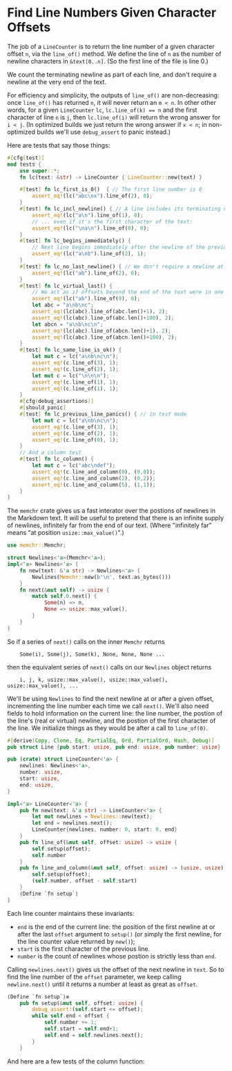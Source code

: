 Find Line Numbers Given Character Offsets
=========================================

The job of a `LineCounter` is to return the line number of a given character
offset `n`, via the `line_of()` method.  We define the line of `n` as the number
of newline characters in `&text[0..n]`. (So the first line of the file is line 0.)

We count the terminating newline as part of each line, and don't require a
newline at the very end of the text.

For efficiency and simplicity, the outputs of `line_of()` are non-decreasing:
once `line_of()` has returned `n`, it will never return an `m < n`. In other
other words, for a given `LineCounter` `lc`, `lc.line_of(k) == n` and the first
character of line `n` is `j`, then `lc.line_of(i)` will return the wrong answer
for `i < j`.  (In optimized builds we just return the wrong answer if `x < n`; in
non-optimized builds we'll use `debug_assert` to panic instead.)

Here are tests that say those things:

```rust
#[cfg(test)]
mod tests {
    use super::*;
    fn lc(text: &str) -> LineCounter { LineCounter::new(text) }

    #[test] fn lc_first_is_0()  { // The first line number is 0
        assert_eq!(lc("abc\nx").line_of(2), 0);
    }
    #[test] fn lc_incl_newline() { // A line includes its terminating newline character
        assert_eq!(lc("a\n").line_of(1), 0);
        // ... even if it's the first character of the text:
        assert_eq!(lc("\na\n").line_of(0), 0);
    }
    #[test] fn lc_begins_immediately() {
        // Next line begins immediately after the newline of the previous line
        assert_eq!(lc("a\nb").line_of(2), 1);
    }
    #[test] fn lc_no_last_newline() { // We don't require a newline at the end of text:
        assert_eq!(lc("ab").line_of(2), 0);
    }
    #[test] fn lc_virtual_last() {
        // We act as if offsets beyond the end of the text were in one long line
        assert_eq!(lc("ab").line_of(9), 0);
        let abc = "a\nb\nc";
        assert_eq!(lc(abc).line_of(abc.len()+1), 2);
        assert_eq!(lc(abc).line_of(abc.len()+100), 2);
        let abcn = "a\nb\nc\n";
        assert_eq!(lc(abc).line_of(abcn.len()+1), 2);
        assert_eq!(lc(abc).line_of(abcn.len()+100), 2);
    }
    #[test] fn lc_same_line_is_ok() {
        let mut c = lc("a\nb\nc\n");
        assert_eq!(c.line_of(3), 1);
        assert_eq!(c.line_of(2), 1);
        let mut c = lc("\n\n\n");
        assert_eq!(c.line_of(1), 1);
        assert_eq!(c.line_of(1), 1);
    }
    #[cfg(debug_assertions)]
    #[should_panic]
    #[test] fn lc_previous_line_panics() { // in test mode
        let mut c = lc("a\nb\nc\n");
        assert_eq!(c.line_of(3), 1);
        assert_eq!(c.line_of(2), 1);
        assert_eq!(c.line_of(0), 1);
    }
    // And a column test
    #[test] fn lc_column() {
        let mut c = lc("abc\ndef");
        assert_eq!(c.line_and_column(0), (0,0));
        assert_eq!(c.line_and_column(2), (0,2));
        assert_eq!(c.line_and_column(5), (1,1));
    }
}
```

The `memchr` crate gives us a fast interator over the postions of newlines in
the Markdown text.  It will be useful to pretend that there is an infinite
supply of newlines, infinitely far from the end of our text. (Where "infinitely
far" means "at position `usize::max_value()`".)

```rust
use memchr::Memchr;

struct Newlines<'a>(Memchr<'a>);
impl<'a> Newlines<'a> {
    fn new(text: &'a str) -> Newlines<'a> {
        Newlines(Memchr::new(b'\n', text.as_bytes()))
    }
    fn next(&mut self) -> usize {
        match self.0.next() {
            Some(n) => n,
            None => usize::max_value(),
        }
    }
}
```
So if a series of `next()` calls on the inner `Memchr` returns

```rust,ignore
    Some(i), Some(j), Some(k), None, None, None ...
```

then the equivalent series of `next()` calls on our `Newlines` object returns

```rust,ignore
    i, j, k, usize::max_value(), usize::max_value(), usize::max_value(), ...
```

We'll be using `Newlines` to find the next newline at or after a given offset,
incrementing the line number each time we call `next()`.  We'll also need fields
to hold information on the current line: the line number, the postion of the
line's (real or virtual) newline, and the postion of the first character of the
line. We initialize things as they would be after a call to `line_of(0)`.

```rust
#[derive(Copy, Clone, Eq, PartialEq, Ord, PartialOrd, Hash, Debug)]
pub struct Line {pub start: usize, pub end: usize, pub number: usize}

pub (crate) struct LineCounter<'a> {
    newlines: Newlines<'a>,
    number: usize,
    start: usize,
    end: usize,
}

impl<'a> LineCounter<'a> {
    pub fn new(text: &'a str) -> LineCounter<'a> {
        let mut newlines = Newlines::new(text);
        let end = newlines.next();
        LineCounter{newlines, number: 0, start: 0, end}
    }
    pub fn line_of(&mut self, offset: usize) -> usize {
        self.setup(offset);
        self.number
    }
    pub fn line_and_column(&mut self, offset: usize) -> (usize, usize) {
        self.setup(offset);
        (self.number, offset - self.start)
    }
    ⟨Define `fn setup`⟩
}
```

Each line counter maintains these invariants:

- `end` is the end of the current line: the position of the first
  newline at or after the last `offset` argument to `setup()` (or simply the
  first newline, for the line counter value returned by `new()`);
- `start` is the first character of the previous line.
- `number` is the count of newlines whose postion is strictly less than
  `end`.

Calling `newlines.next()` gives us the offset of the next newline in `text`. So
to find the line number of the `offset` parameter, we keep calling
`newline.next()` until it returns a number at least as great as `offset`.

```rust
⟨Define `fn setup`⟩≡
    pub fn setup(&mut self, offset: usize) {
        debug_assert!(self.start <= offset);
        while self.end < offset {
            self.number += 1;
            self.start = self.end+1;
            self.end = self.newlines.next();
        }
    }
```

And here are a few tests of the column function:

```rust

